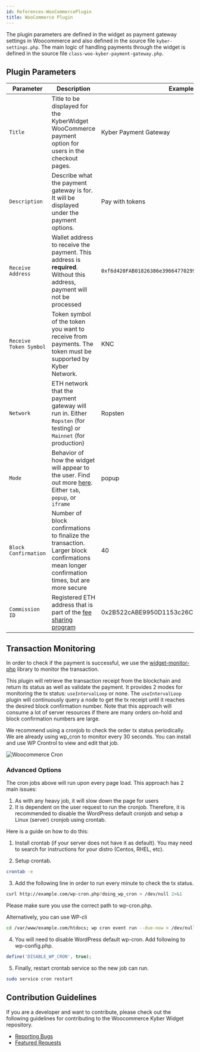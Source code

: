 ```yaml
---
id: References-WooCommercePlugin
title: WooCommerce Plugin
---
```

The plugin parameters are defined in the widget as payment gateway settings in Woocommerce and also defined in the source file `kyber-settings.php`. The main logic of handling payments through the widget is defined in the source file `class-woo-kyber-payment-gateway.php`.

## Plugin Parameters
| Parameter |          Description          |     Example     |
| --------- | ----------------------------- | --------------- |
| `Title`   | Title to be displayed for the KyberWidget WooCommerce payment option for users in the checkout pages. | Kyber Payment Gateway |
| `Description` | Describe what the payment gateway is for. It will be displayed under the payment options. | Pay with tokens |
| `Receive Address` | Wallet address to receive the payment. This address is <b>required</b>. Without this address, payment will not be processed | `0xf6d420FAB01826386e39664770299eADD68617da` |
| `Receive Token Symbol`   | Token symbol of the token you want to receive from payments. The token must be supported by Kyber Network. | KNC |
| `Network` | ETH network that the payment gateway will run in. Either `Ropsten` (for testing) or `Mainnet` (for production) | Ropsten |
| `Mode` | Behavior of how the widget will appear to the user. Find out more [here](references-kyberwidget.md#widget-mode). Either `tab`, `popup`, or `iframe` | popup |
| `Block Confirmation` | Number of block confirmations to finalize the transaction. Larger block confirmations mean longer confirmation times, but are more secure | 40 |
| `Commission ID` | Registered ETH address that is part of the [fee sharing program](integrations-feesharing.md) | 0x2B522cABE9950D1153c26C1b399B293CaA99FcF9 |

## Transaction Monitoring
In order to check if the payment is successful, we use the [widget-monitor-php](https://github.com/KyberNetwork/widget-monitor-php) library to monitor the transaction.

This plugin will retrieve the transaction receipt from the blockchain and return its status as well as validate the payment. It provides 2 modes for monitoring the tx status: `useIntervalLoop` or none. The `useIntervalLoop` plugin will continuously query a node to get the tx receipt until it reaches the desired block confirmation number. Note that this approach will consume a lot of server resources if there are many orders on-hold and block confirmation numbers are large.

We recommend using a cronjob to check the order tx status periodically. We are already using wp_cron to monitor every 30 seconds. You can install and use WP Crontrol to view and edit that job.

![Woocommerce Cron](/uploads/woocommerce-8.png "Woocommerce Cron")

### Advanced Options
The cron jobs above will run upon every page load. This approach has 2 main issues:
1) As with any heavy job, it will slow down the page for users
2) It is dependent on the user request to run the cronjob. Therefore, it is recommended to disable the WordPress default cronjob and setup a Linux (server) cronjob using crontab.

Here is a guide on how to do this:

1. Install crontab (if your server does not have it as default). You may need to search for instructions for your distro (Centos, RHEL, etc).

2. Setup crontab.

```sh
crontab -e
```

3. Add the following line in order to run every minute to check the tx status.

```sh
curl http://example.com/wp-cron.php?doing_wp_cron > /dev/null 2>&1
```

Please make sure you use the correct path to wp-cron.php.

Alternatively, you can use WP-cli

```sh
cd /var/www/example.com/htdocs; wp cron event run --due-now > /dev/null 2>&1
```

4. You will need to disable WordPress default wp-cron. Add following to wp-config.php.
```php
define('DISABLE_WP_CRON', true);
```

5. Finally, restart crontab service so the new job can run.
```sh
sudo service cron restart
```

## Contribution Guidelines
If you are a developer and want to contribute, please check out the following guidelines for contributing to the Woocommerce Kyber Widget repository.

* [Reporting Bugs](https://github.com/KyberNetwork/widget-woocommerce/blob/master/bug_report.md/)
* [Featured Requests](https://github.com/KyberNetwork/widget-woocommerce/blob/master/feature_request.md/)
